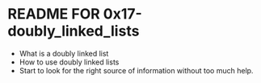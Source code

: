 # README FOR 0x17-doubly_linked_lists

- What is a doubly linked list
- How to use doubly linked lists
- Start to look for the right source of information without too much help.

